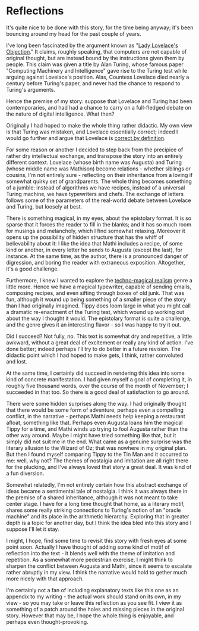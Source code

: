 # Reflections

It's quite nice to be done with this story, for the time being anyway; it's been bouncing around my head for the past couple of years.

I've long been fascinated by the argument known as "[Lady Lovelace's Objection](https://plato.stanford.edu/entries/turing-test/#LadLovObj)." It claims, roughly speaking, that computers are not capable of original thought, but are instead bound by the instructions given them by people. This claim was given a title by Alan Turing, whose famous paper "Computing Machinery and Intelligence" gave rise to the Turing test while arguing against Lovelace's position. Alas, Countess Lovelace died nearly a century before Turing's paper, and never had the chance to respond to Turing's arguments.

Hence the premise of my story: suppose that Lovelace and Turing had been contemporaries, and had had a chance to carry on a full-fledged debate on the nature of digital intelligence. What then?

Originally I had hoped to make the whole thing rather didactic. My own view is that Turing was mistaken, and Lovelace essentially correct; indeed I would go further and argue that Lovelace is [correct by definition](https://shaisachs.github.io/2020/07/27/argument-from-tautology.html). 

For some reason or another I decided to step back from the precipice of rather dry intellectual exchange, and transpose the story into an entirely different context. Lovelace (whose birth name was Augusta) and Turing (whose middle name was Mathison) become relations - whether siblings or cousins, I'm not entirely sure - reflecting on their inheritance from a loving if somewhat quirky set of grandparents. The whole thing becomes something of a jumble: instead of algorithms we have recipes, instead of a universal Turing machine, we have typewriters and chefs. The exchange of letters follows some of the parameters of the real-world debate between Lovelace and Turing, but loosely at best.

There is something magical, in my eyes, about the epistolary format. It is so sparse that it forces the reader to fill in the blanks; and it has so much room for musings and melancholy, which I find somewhat relaxing. Moreover it opens up the possibility of hidden structure that has the whiff of believability about it: I like the idea that Mathi includes a recipe, of some kind or another, in every letter he sends to Augusta (except the last), for instance. At the same time, as the author, there is a pronounced danger of digression, and boring the reader with extraneous exposition. Altogether, it's a good challenge.

Furthermore, I knew I wanted to explore the [techno-magical realism](https://shaisachs.github.io/2018/05/05/the-menu.html) genre a little more. Hence we have a magical typewriter, capable of sending emails, composing recipes, and even sifting through boxes of old junk. That was fun, although it wound up being something of a smaller piece of the story than I had originally imagined. Tippy does loom large in what you might call a dramatic re-enactment of the Turing test, which wound up working out about the way I thought it would. The epistolary format is quite a challenge, and the genre gives it an interesting flavor - so I was happy to try it out.

Did I succeed? Not fully, no. This text is somewhat dry and repetitive, a little awkward, without a great deal of excitement or really any kind of action. I've done better; indeed perhaps I'll try to do better in a future revision. The didactic point which I had hoped to make gets, I think, rather convoluted and lost.

At the same time, I certainly did succeed in rendering this idea into some kind of concrete manifestation. I had given myself a goal of completing it, in roughly five thousand words, over the course of the month of November; I succeeded in that too. So there is a good deal of satisfaction to go around.

There were some hidden surprises along the way. I had originally thought that there would be some form of adventure, perhaps even a compelling conflict, in the narrative - perhaps Mathi needs help keeping a restaurant afloat, something like that. Perhaps even Augusta loans him the magical Tippy for a time, and Mathi winds up trying to fool Augusta rather than the other way around. Maybe I might have tried something like that, but it simply did not suit me in the end. What came as a genuine surprise was the literary allusion to the Wizard of Oz; that was nowhere in my original plan. But then I found myself comparing Tippy to the Tin Man and it occurred to me: well, why not? The themes of nostalgia and imitation are all right there for the plucking, and I've always loved that story a great deal. It was kind of a fun diversion.

Somewhat relatedly, I'm not entirely certain how this abstract exchange of ideas became a sentimental tale of nostalgia. I think it was always there in the premise of a shared inheritance, although it was not meant to take center stage. I have for a long time thought that home, as a literary motif, shares some really striking connections to Turing's notion of an "oracle machine" and its place in the arithmetic hierarchy. Exploring that in greater depth is a topic for another day, but I think the idea bled into this story and I suppose I'll let it stay.

I might, I hope, find some time to revisit this story with fresh eyes at some point soon. Actually I have thought of adding some kind of motif of reflection into the text - it blends well with the theme of imitation and repetition. As a somewhat more pedestrian exercise, I might think to sharpen the conflict between Augusta and Mathi, since it seems to escalate rather abruptly in my view. I think the narrative would hold to gether much more nicely with that approach.

I'm certainly not a fan of including explanatory texts like this one as an appendix to my writing - the actual work should stand on its own, in my view - so you may take or leave this reflection as you see fit. I view it as something of a patch around the holes and missing pieces in the original story. However that may be, I hope the whole thing is enjoyable, and perhaps even thought-provoking.